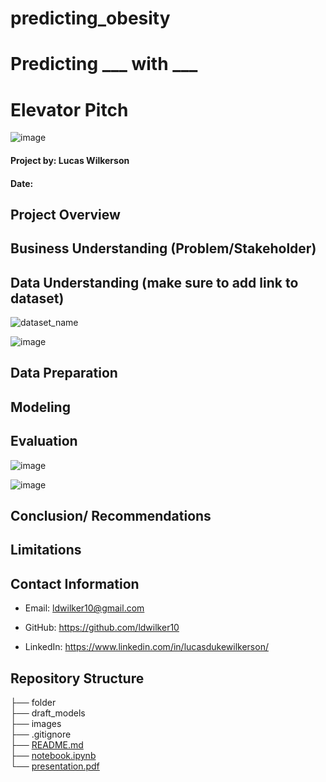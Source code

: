 # predicting_obesity

# Predicting ___ with ___

# Elevator Pitch

![image](link)


#### Project by: Lucas Wilkerson
#### Date: 

## Project Overview


## Business Understanding (Problem/Stakeholder)


## Data Understanding (make sure to add link to dataset)

![dataset_name](link)

![image](link)

## Data Preparation 



## Modeling 




## Evaluation

![image](link)


![image](link)


## Conclusion/ Recommendations 



## Limitations


## Contact Information

- Email: ldwilker10@gmail.com

- GitHub: https://github.com/ldwilker10

- LinkedIn: https://www.linkedin.com/in/lucasdukewilkerson/ 

## Repository Structure

├── folder                                                                                                                                 
├── draft_models     
├── images   
├── .gitignore                                                                                                                   
├── [README.md](link)                                          
├── [notebook.ipynb](link)       
└── [presentation.pdf](link)   